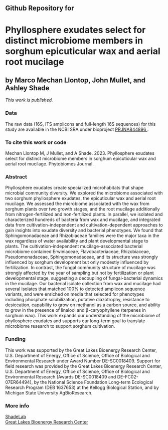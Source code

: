 ## Github Repository for 
# Phyllosphere exudates select for distinct microbiome members in sorghum epicuticular wax and aerial root mucilage
## by Marco Mechan Llontop, John Mullet, and Ashley Shade


<i>This work is published.</i>


### Data
The raw data (16S, ITS amplicons and full-length 16S sequences) for this study are available in the NCBI SRA under bioproject [PRJNA844896 ](https://www.ncbi.nlm.nih.gov/sra/?term=PRJNA844896).


### To cite this work or code
Mechan Llontop M, J Mullet, and A Shade.  2023. Phyllosphere exudates select for distinct microbiome members in sorghum epicuticular wax and aerial root mucilage. Phytobiomes Journal. 


### Abstract
Phyllosphere exudates create specialized microhabitats that shape microbial community diversity. We explored the microbiome associated with two sorghum phyllosphere exudates, the epicuticular wax and aerial root mucilage. We assessed the microbiome associated with the wax from sorghum plants over two growth stages, and the root mucilage additionally from nitrogen-fertilized and non-fertilized plants. In parallel, we isolated and characterized hundreds of bacteria from wax and mucilage, and integrated data from cultivation-independent and cultivation-dependent approaches to gain insights into exudate diversity and bacterial phenotypes. We found that Sphingomonadaceae and Rhizobiaceae families were the major taxa in the wax regardless of water availability and plant developmental stage to plants. The cultivation-independent mucilage-associated bacterial microbiome contained Erwiniaceae, Flavobacteriaceae, Rhizobiaceae, Pseudomonadaceae, Sphingomonadaceae, and its structure was strongly influenced by sorghum development but only modestly influenced by fertilization. In contrast, the fungal community structure of mucilage was strongly affected by the year of sampling but not by fertilization or plant developmental stage, suggesting a decoupling of fungal-bacterial dynamics in the mucilage. Our bacterial isolate collection from wax and mucilage had several isolates that matched 100% to detected amplicon sequence variants, and were enriched on media that selected for phenotypes including phosphate solubilization, putative diazotrophy, resistance to desiccation, capability to grow on methanol as a carbon source, and ability to grow in the presence of linalool and β-caryophyllene (terpenes in sorghum wax). This work expands our understanding of the microbiome of phyllosphere exudates and supports our long-term goal to translate microbiome research to support sorghum cultivation.


### Funding
This work was supported by the Great Lakes Bioenergy Research Center, U.S. Department of Energy, Office of Science, Office of Biological and Environmental Research under Award Number DE-SC0018409. Support for field research was provided by the Great Lakes Bioenergy Research Center, U.S. Department of Energy, Office of Science, Office of Biological and Environmental Research (Awards DE-SC0018409 and DE-FC02-07ER64494), by the National Science Foundation Long-term Ecological Research Program (DEB 1637653) at the Kellogg Biological Station, and by Michigan State University AgBioResearch.

### More info
[ShadeLab](http://ashley17061.wixsite.com/shadelab/home)  
[Great Lakes Bioenergy Research Center](www.glbrc.org)

